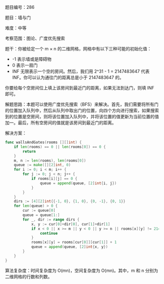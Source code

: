 题目编号：286

题目：墙与门

难度：中等

考察范围：图论、广度优先搜索

题干：你被给定一个 m × n 的二维网格，网格中有以下三种可能的初始化值：

- -1 表示墙或是障碍物
- 0 表示一扇门
- INF 无限表示一个空的房间。然后，我们用 2^31 - 1 = 2147483647 代表 INF。你可以认为通往门的距离总是小于 2147483647 的。

你要给每个空房间位上填上该房间到最近门的距离，如果无法到达门，则填 INF 即可。

解题思路：本题可以使用广度优先搜索（BFS）来解决。首先，我们需要将所有门的位置加入队列中，然后从队列中取出门的位置，向四个方向进行搜索，如果搜索到的位置是空房间，则将该位置加入队列中，并将该位置的值更新为当前位置的值加一。最后，所有空房间的值就是该房间到最近门的距离。

解决方案：

```go
func wallsAndGates(rooms [][]int) {
    if len(rooms) == 0 || len(rooms[0]) == 0 {
        return
    }
    m, n := len(rooms), len(rooms[0])
    queue := make([][2]int, 0)
    for i := 0; i < m; i++ {
        for j := 0; j < n; j++ {
            if rooms[i][j] == 0 {
                queue = append(queue, [2]int{i, j})
            }
        }
    }
    dirs := [4][2]int{{-1, 0}, {1, 0}, {0, -1}, {0, 1}}
    for len(queue) > 0 {
        cur := queue[0]
        queue = queue[1:]
        for _, dir := range dirs {
            x, y := cur[0]+dir[0], cur[1]+dir[1]
            if x < 0 || x >= m || y < 0 || y >= n || rooms[x][y] != 2147483647 {
                continue
            }
            rooms[x][y] = rooms[cur[0]][cur[1]] + 1
            queue = append(queue, [2]int{x, y})
        }
    }
}
```

算法复杂度：时间复杂度为 O(mn)，空间复杂度为 O(mn)。其中，m 和 n 分别为二维网格的行数和列数。